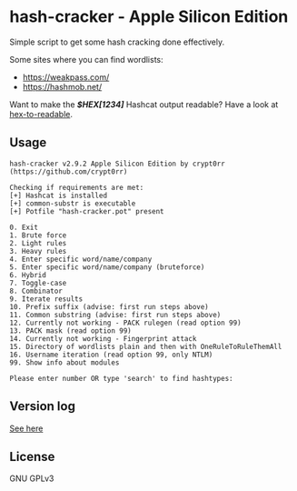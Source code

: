 # hash-cracker - Apple Silicon Edition

Simple script to get some hash cracking done effectively.

Some sites where you can find wordlists:

* <https://weakpass.com/>
* <https://hashmob.net/>

Want to make the ***$HEX[1234]*** Hashcat output readable? Have a look at [hex-to-readable](https://github.com/crypt0rr/hex-to-readable).

## Usage

```plain
hash-cracker v2.9.2 Apple Silicon Edition by crypt0rr (https://github.com/crypt0rr)

Checking if requirements are met:
[+] Hashcat is installed
[+] common-substr is executable
[+] Potfile "hash-cracker.pot" present

0. Exit
1. Brute force
2. Light rules
3. Heavy rules
4. Enter specific word/name/company
5. Enter specific word/name/company (bruteforce)
6. Hybrid
7. Toggle-case
8. Combinator
9. Iterate results
10. Prefix suffix (advise: first run steps above)
11. Common substring (advise: first run steps above)
12. Currently not working - PACK rulegen (read option 99)
13. PACK mask (read option 99)
14. Currently not working - Fingerprint attack
15. Directory of wordlists plain and then with OneRuleToRuleThemAll
16. Username iteration (read option 99, only NTLM)
99. Show info about modules

Please enter number OR type 'search' to find hashtypes:
```

## Version log

[See here](VERSION.md)

## License

GNU GPLv3
